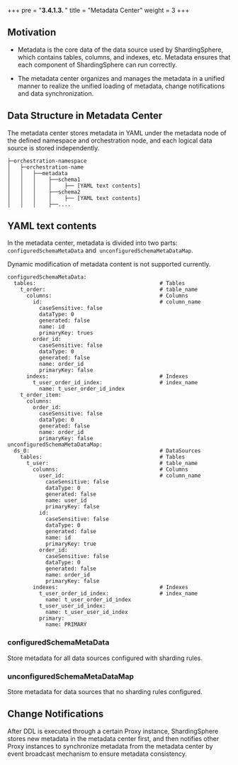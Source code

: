+++
pre = "<b>3.4.1.3. </b>"
title = "Metadata Center"
weight = 3
+++

## Motivation

- Metadata is the core data of the data source used by ShardingSphere, which contains tables, columns, and indexes, etc. Metadata ensures that each component of ShardingSphere can run correctly.

- The metadata center organizes and manages the metadata in a unified manner to realize the unified loading of metadata, change notifications and data synchronization.

## Data Structure in Metadata Center

The metadata center stores metadata in YAML under the metadata node of the defined namespace and orchestration node, and each logical data source is stored independently.

```
├─orchestration-namespace
│   ├─orchestration-name
│   │   ├──metadata
│   │   │    ├──schema1
│   │   │    │    ├── [YAML text contents]     
│   │   │    ├──schema2
│   │   │    │    ├── [YAML text contents]    
│   │   │    ├──....
```

## YAML text contents

In the metadata center, metadata is divided into two parts: `configuredSchemaMetaData` and` unconfiguredSchemaMetaDataMap`.

Dynamic modification of metadata content is not supported currently.

```
configuredSchemaMetaData:
  tables:                                       # Tables
    t_order:                                    # table_name
      columns:                                  # Columns
        id:                                     # column_name
          caseSensitive: false
          dataType: 0
          generated: false
          name: id
          primaryKey: trues
        order_id:
          caseSensitive: false
          dataType: 0
          generated: false
          name: order_id
          primaryKey: false
      indexs:                                   # Indexes
        t_user_order_id_index:                  # index_name
          name: t_user_order_id_index
    t_order_item:
      columns:
        order_id:
          caseSensitive: false
          dataType: 0
          generated: false
          name: order_id
          primaryKey: false
unconfiguredSchemaMetaDataMap:
  ds_0:                                         # DataSources
    tables:                                     # Tables
      t_user:                                   # table_name
        columns:                                # Columns
          user_id:                              # column_name
            caseSensitive: false
            dataType: 0
            generated: false
            name: user_id
            primaryKey: false
          id:
            caseSensitive: false
            dataType: 0
            generated: false
            name: id
            primaryKey: true
          order_id:
            caseSensitive: false
            dataType: 0
            generated: false
            name: order_id
            primaryKey: false
        indexes:                                # Indexes
          t_user_order_id_index:                # index_name
            name: t_user_order_id_index
          t_user_user_id_index:
            name: t_user_user_id_index
          primary:
            name: PRIMARY
```

### configuredSchemaMetaData

Store metadata for all data sources configured with sharding rules.

### unconfiguredSchemaMetaDataMap

Store metadata for data sources that no sharding rules configured.

## Change Notifications

After DDL is executed through a certain Proxy instance, ShardingSphere stores new metadata in the metadata center first, and then notifies other Proxy instances to synchronize metadata from the metadata center by event broadcast mechanism to ensure metadata consistency.

